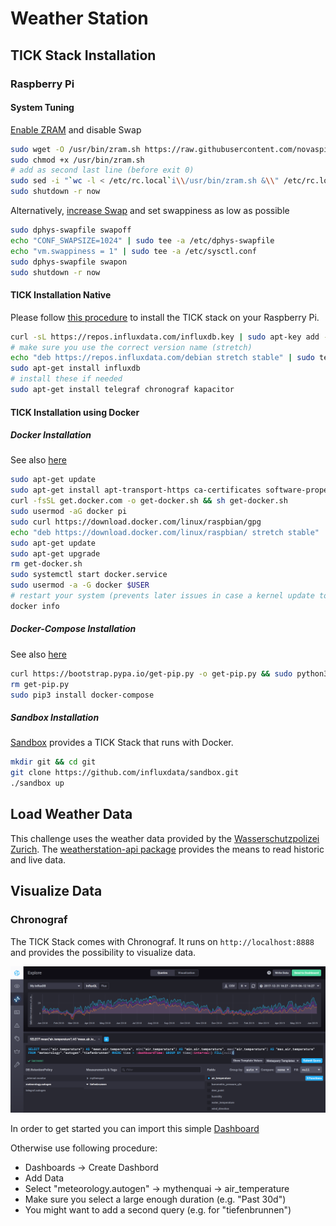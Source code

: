# Weather Station

## TICK Stack Installation

### Raspberry Pi

#### System Tuning

[Enable ZRAM](https://github.com/novaspirit/rpi_zram) and disable Swap

```bash
sudo wget -O /usr/bin/zram.sh https://raw.githubusercontent.com/novaspirit/rpi_zram/master/zram.sh
sudo chmod +x /usr/bin/zram.sh
# add as second last line (before exit 0)
sudo sed -i "`wc -l < /etc/rc.local`i\\/usr/bin/zram.sh &\\" /etc/rc.local
sudo shutdown -r now
```

Alternatively, [increase Swap](https://wpitchoune.net/tricks/raspberry_pi3_increase_swap_size.html) and set swappiness as low as possible

```bash
sudo dphys-swapfile swapoff
echo "CONF_SWAPSIZE=1024" | sudo tee -a /etc/dphys-swapfile
echo "vm.swappiness = 1" | sudo tee -a /etc/sysctl.conf
sudo dphys-swapfile swapon
sudo shutdown -r now
```

#### TICK Installation Native

Please follow [this procedure](https://www.influxdata.com/blog/running-the-tick-stack-on-a-raspberry-pi/) to install the TICK stack on your Raspberry Pi.

```bash
curl -sL https://repos.influxdata.com/influxdb.key | sudo apt-key add -
# make sure you use the correct version name (stretch)
echo "deb https://repos.influxdata.com/debian stretch stable" | sudo tee /etc/apt/sources.list.d/influxdb.list
sudo apt-get install influxdb 
# install these if needed
sudo apt-get install telegraf chronograf kapacitor
```

#### TICK Installation using Docker 

##### Docker Installation 

See also [here](https://blog.docker.com/2019/03/happy-pi-day-docker-raspberry-pi)

```bash
sudo apt-get update
sudo apt-get install apt-transport-https ca-certificates software-properties-common -y
curl -fsSL get.docker.com -o get-docker.sh && sh get-docker.sh
sudo usermod -aG docker pi
sudo curl https://download.docker.com/linux/raspbian/gpg
echo "deb https://download.docker.com/linux/raspbian/ stretch stable" | sudo tee -a etc/apt/sources.list
sudo apt-get update
sudo apt-get upgrade
rm get-docker.sh
sudo systemctl start docker.service
sudo usermod -a -G docker $USER
# restart your system (prevents later issues in case a kernel update took place - exit and login might not be enough)
docker info
```

##### Docker-Compose Installation

See also [here](https://jonathanmeier.io/install-docker-and-docker-compose-raspberry-pi/)

```bash
curl https://bootstrap.pypa.io/get-pip.py -o get-pip.py && sudo python3 get-pip.py
rm get-pip.py
sudo pip3 install docker-compose
```

##### Sandbox Installation

[Sandbox](https://github.com/influxdata/sandbox) provides a TICK Stack that runs with Docker.

```bash
mkdir git && cd git
git clone https://github.com/influxdata/sandbox.git
./sandbox up
```

## Load Weather Data

This challenge uses the weather data provided by the [Wasserschutzpolizei Zurich](https://data.stadt-zuerich.ch/dataset/sid_wapo_wetterstationen).
The [weatherstation-api package](https://pypi.org/project/fhnw-ds-hs2019-weatherstation-api/) provides the means to read historic and live data.

## Visualize Data

### Chronograf

The TICK Stack comes with Chronograf. It runs on `http://localhost:8888` and provides the possibility to visualize data. 

![alt text](./pics/query_01.png "Visualization of air temperature")

In order to get started you can import this simple [Dashboard](dashboard/Simple_Dashboard.json)

Otherwise use following procedure:
- Dashboards -> Create Dashbord
- Add Data
- Select "meteorology.autogen" -> mythenquai -> air_temperature
- Make sure you select a large enough duration (e.g. "Past 30d")
- You might want to add a second query (e.g. for "tiefenbrunnen")

